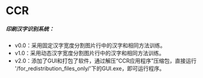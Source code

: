 # CCR
##### 印刷汉字识别系统：
* v0.0：采用固定汉字宽度分割图片行中的汉字和相同方法训练。
* v1.0：采用动态汉字宽度分割图片行中的汉字和相同方法训练。
* v2.0：添加了GUI和打包了软件，通过解压“CCR应用程序”压缩包，直接运行 '/for_redistribution_files_only/'下的GUI.exe，即可运行程序。